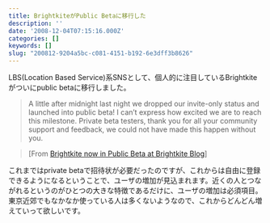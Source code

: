 ```yaml
---
title: BrightkiteがPublic Betaに移行した
description: ''
date: '2008-12-04T07:15:16.000Z'
categories: []
keywords: []
slug: "200812-9204a5bc-c081-4151-b192-6e3dff3b8626"
---
```

LBS(Location Based Service)系SNSとして、個人的に注目しているBrightkiteがついにpublic betaに移行しました。

> A little after midnight last night we dropped our invite-only status and launched into public beta! I can’t express how excited we are to reach this milestone. Private beta testers, thank you for all your community support and feedback, we could not have made this happen without you.

> \[From [Brightkite now in Public Beta at Brightkite Blog](http://blog.brightkite.com/2008/12/03/brightkite-now-in-public-beta/)\]

これまではprivate betaで招待状が必要だったのですが、これからは自由に登録できるようになるということで、ユーザの増加が見込まれます。近くの人とつながれるというのがひとつの大きな特徴であるだけに、ユーザの増加は必須項目。東京近郊でもなかなか使っている人は多くないようなので、これからどんどん増えていって欲しいです。